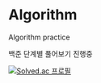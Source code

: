 # Algorithm
Algorithm practice

백준 단계별 풀어보기 진행중

[![Solved.ac 프로필](http://mazassumnida.wtf/api/v2/generate_badge?boj=dbs3924)](https://solved.ac/dbs3924)

